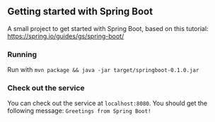 ## Getting started with Spring Boot

A small project to get started with Spring Boot, based on this tutorial: https://spring.io/guides/gs/spring-boot/

### Running
Run with `mvn package && java -jar target/springboot-0.1.0.jar`

### Check out the service
You can check out the service at `localhost:8080`.
You should get the following message: `Greetings from Spring Boot!`